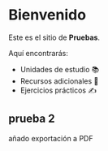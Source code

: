 # Bienvenido

Este es el sitio de **Pruebas**.

Aquí encontrarás:
- Unidades de estudio 📚
- Recursos adicionales 🔗
- Ejercicios prácticos ✍️

## prueba 2
añado exportación a PDF
